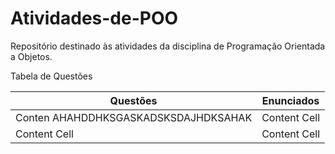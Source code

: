 # Atividades-de-POO

Repositório destinado às atividades da disciplina de Programação Orientada a Objetos.

Tabela de Questões

| Questões     |                Enunciados                  |
| ------------- | ------------- |
| Conten AHAHDDHKSGASKADSKSDAJHDKSAHAK | Content Cell  |
| Content Cell  | Content Cell  |
